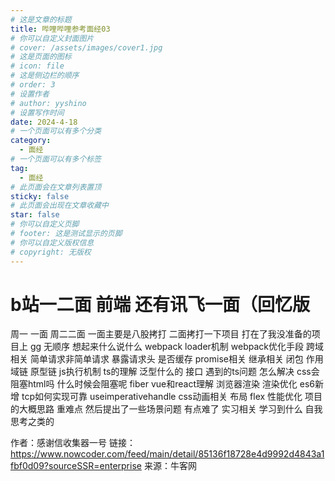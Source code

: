 ```yaml
---
# 这是文章的标题
title: 哔哩哔哩参考面经03
# 你可以自定义封面图片
# cover: /assets/images/cover1.jpg
# 这是页面的图标
# icon: file
# 这是侧边栏的顺序
# order: 3
# 设置作者
# author: yyshino
# 设置写作时间
date: 2024-4-18
# 一个页面可以有多个分类
category:
  - 面经
# 一个页面可以有多个标签
tag:
  - 面经
# 此页面会在文章列表置顶
sticky: false
# 此页面会出现在文章收藏中
star: false
# 你可以自定义页脚
# footer: 这是测试显示的页脚
# 你可以自定义版权信息
# copyright: 无版权
---
```




# b站一二面 前端 还有讯飞一面（回忆版

周一 一面 周二二面 
一面主要是八股拷打 二面拷打一下项目 打在了我没准备的项目上 gg
无顺序 想起来什么说什么
webpack loader机制
webpack优化手段
跨域相关 简单请求非简单请求 暴露请求头 是否缓存
promise相关
继承相关 
闭包
作用域链
原型链
js执行机制
ts的理解 泛型什么的 接口
遇到的ts问题 怎么解决
css会阻塞html吗 什么时候会阻塞呢
fiber
vue和react理解
浏览器渲染
渲染优化
es6新增
tcp如何实现可靠
useimperativehandle
css动画相关 布局 flex
性能优化
项目的大概思路 重难点 然后提出了一些场景问题 有点难了
实习相关 学习到什么 自我思考之类的

作者：感谢信收集器一号
链接：https://www.nowcoder.com/feed/main/detail/85136f18728e4d9992d4843a1fbf0d09?sourceSSR=enterprise
来源：牛客网